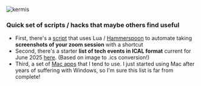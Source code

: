 ![kermis](https://github.com/akash-d-bhatia/hacks/assets/137708480/abc274af-2766-4503-966f-f4bd3fcbfa6d)

### Quick set of scripts / hacks that maybe others find useful

* First, there's a [script](ZoomCapture.lua) that uses Lua / [Hammerspoon](https://www.hammerspoon.org/) to automate taking **screenshots of your zoom session** with a shortcut
* Second, there's a starter **list of tech events in ICAL format** current for June 2025 [here](./tech_events/eventsJune2025.ics). (Based on image to .ics conversion!)
* Third, a set of [Mac apps](./macsetup/README.md) that I tend to use. I just started using Mac after years of suffering with Windows, so I'm sure this list is far from complete!